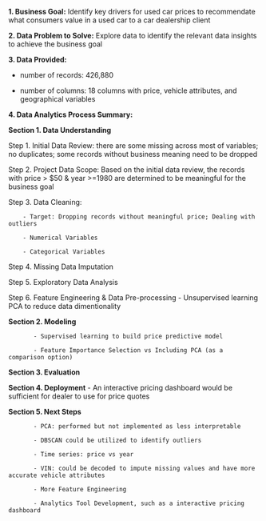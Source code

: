 **1. Business Goal:** Identify key drivers for used car prices to recommendate what consumers value in a used car to a car dealership client

**2. Data Problem to Solve:** Explore data to identify the relevant data insights to achieve the business goal

**3. Data Provided:**

   - number of records: 426,880
     
   - number of columns: 18 columns with price, vehicle attributes, and geographical variables

**4. Data Analytics Process Summary:**
   
**Section 1. Data Understanding**

Step 1. Initial Data Review: there are some missing across most of variables; no duplicates; some records without business meaning need to be dropped
        
Step 2. Project Data Scope: Based on the initial data review, the records with price > $50 & year >=1980 are determined to be meaningful for the business goal

Step 3. Data Cleaning: 

        - Target: Dropping records without meaningful price; Dealing with outliers
        
        - Numerical Variables
        
        - Categorical Variables
        
Step 4. Missing Data Imputation

Step 5. Exploratory Data Analysis

Step 6. Feature Engineering & Data Pre-processing
       - Unsupervised learning PCA to reduce data dimentionality
       
**Section 2. Modeling**

           - Supervised learning to build price predictive model
           
           - Feature Importance Selection vs Including PCA (as a comparison option)
           
**Section 3. Evaluation**

**Section 4. Deployment**
             - An interactive pricing dashboard would be sufficient for dealer to use for price quotes

**Section 5. Next Steps**

           - PCA: performed but not implemented as less interpretable
           
           - DBSCAN could be utilized to identify outliers
           
           - Time series: price vs year
           
           - VIN: could be decoded to impute missing values and have more accurate vehicle attributes
           
           - More Feature Engineering
           
           - Analytics Tool Development, such as a interactive pricing dashboard

           
